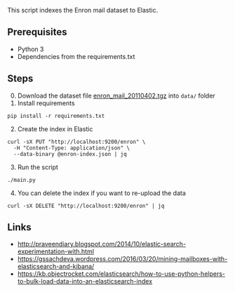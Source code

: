This script indexes the Enron mail dataset to Elastic.

## Prerequisites
- Python 3
- Dependencies from the requirements.txt

## Steps
0. Download the dataset file [enron_mail_20110402.tgz](http://www.cs.cmu.edu/~enron/enron_mail_20110402.tgz) into `data/` folder
1. Install requirements
```shell
pip install -r requirements.txt
```
2. Create the index in Elastic
```shell
curl -sX PUT "http://localhost:9200/enron" \
  -H "Content-Type: application/json" \
  --data-binary @enron-index.json | jq
```
3. Run the script
```shell
./main.py
```
4. You can delete the index if you want to re-upload the data
```shell
curl -sX DELETE "http://localhost:9200/enron" | jq
```

## Links
- http://praveendiary.blogspot.com/2014/10/elastic-search-experimentation-with.html
- https://gssachdeva.wordpress.com/2016/03/20/mining-mailboxes-with-elasticsearch-and-kibana/
- https://kb.objectrocket.com/elasticsearch/how-to-use-python-helpers-to-bulk-load-data-into-an-elasticsearch-index
